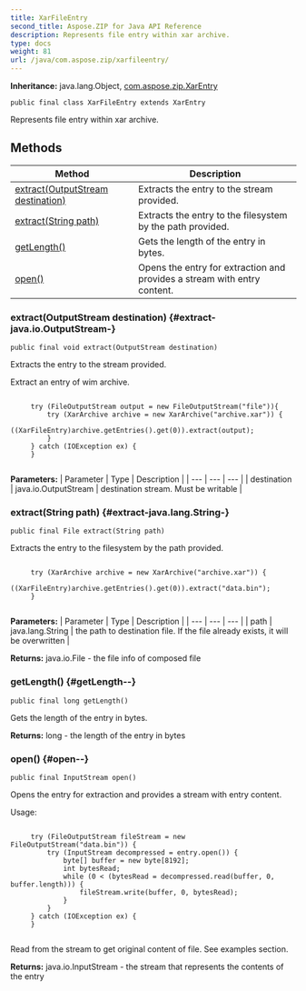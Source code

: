 ```yaml
---
title: XarFileEntry
second_title: Aspose.ZIP for Java API Reference
description: Represents file entry within xar archive.
type: docs
weight: 81
url: /java/com.aspose.zip/xarfileentry/
---
```


**Inheritance:**
java.lang.Object, [com.aspose.zip.XarEntry](../../com.aspose.zip/xarentry)
```
public final class XarFileEntry extends XarEntry
```

Represents file entry within xar archive.
## Methods

| Method | Description |
| --- | --- |
| [extract(OutputStream destination)](#extract-java.io.OutputStream-) | Extracts the entry to the stream provided. |
| [extract(String path)](#extract-java.lang.String-) | Extracts the entry to the filesystem by the path provided. |
| [getLength()](#getLength--) | Gets the length of the entry in bytes. |
| [open()](#open--) | Opens the entry for extraction and provides a stream with entry content. |
### extract(OutputStream destination) {#extract-java.io.OutputStream-}
```
public final void extract(OutputStream destination)
```


Extracts the entry to the stream provided.

Extract an entry of wim archive.

```

     try (FileOutputStream output = new FileOutputStream("file")){
         try (XarArchive archive = new XarArchive("archive.xar")) {
             ((XarFileEntry)archive.getEntries().get(0)).extract(output);
         }
     } catch (IOException ex) {
     }
 
```



**Parameters:**
| Parameter | Type | Description |
| --- | --- | --- |
| destination | java.io.OutputStream | destination stream. Must be writable |

### extract(String path) {#extract-java.lang.String-}
```
public final File extract(String path)
```


Extracts the entry to the filesystem by the path provided.

```

     try (XarArchive archive = new XarArchive("archive.xar")) {
         ((XarFileEntry)archive.getEntries().get(0)).extract("data.bin");
     }
 
```



**Parameters:**
| Parameter | Type | Description |
| --- | --- | --- |
| path | java.lang.String | the path to destination file. If the file already exists, it will be overwritten |

**Returns:**
java.io.File - the file info of composed file
### getLength() {#getLength--}
```
public final long getLength()
```


Gets the length of the entry in bytes.

**Returns:**
long - the length of the entry in bytes
### open() {#open--}
```
public final InputStream open()
```


Opens the entry for extraction and provides a stream with entry content.

Usage:

```

     try (FileOutputStream fileStream = new FileOutputStream("data.bin")) {
         try (InputStream decompressed = entry.open()) {
             byte[] buffer = new byte[8192];
             int bytesRead;
             while (0 < (bytesRead = decompressed.read(buffer, 0, buffer.length))) {
                 fileStream.write(buffer, 0, bytesRead);
             }
         }
     } catch (IOException ex) {
     }
 
```

Read from the stream to get original content of file. See examples section.

**Returns:**
java.io.InputStream - the stream that represents the contents of the entry
